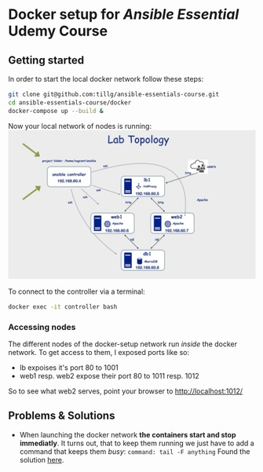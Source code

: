 # Docker setup for *Ansible Essential* Udemy Course

## Getting started

In order to start the local docker network follow these steps:

```bash
git clone git@github.com:tillg/ansible-essentials-course.git
cd ansible-essentials-course/docker
docker-compose up --build &
```

Now your local network of nodes is running:
![Lab Topology](../lab-topology.png)

To connect to the controller via a terminal:

```bash
docker exec -it controller bash
```
### Accessing nodes

The different nodes of the docker-setup network run _inside_ the docker network. To get access to them, I exposed ports like so:

* lb expoises it's port 80 to 1001
* web1 resp. web2 expose their port 80 to 1011 resp. 1012

So to see what web2 serves, point your browser to [http://localhost:1012/](http://localhost:1012/)

## Problems & Solutions

* When launching the docker network **the containers start and stop immediatly**. It turns out, that to keep them running we just have to add a command that keeps them _busy_: `command: tail -F anything` Found the solution [here](https://stackoverflow.com/questions/38546755/docker-compose-keep-container-running/45450456).